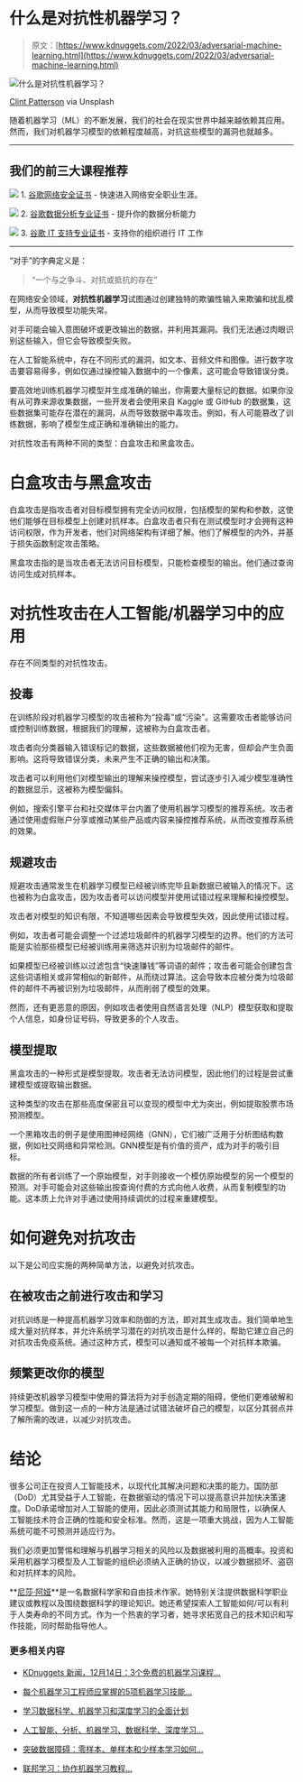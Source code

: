 # 什么是对抗性机器学习？

> 原文：[https://www.kdnuggets.com/2022/03/adversarial-machine-learning.html](https://www.kdnuggets.com/2022/03/adversarial-machine-learning.html)

![什么是对抗性机器学习？](../Images/f538ec918d541053baf0f220da9a42e2.png)

[Clint Patterson](https://unsplash.com/@cbpsc1) via Unsplash

随着机器学习（ML）的不断发展，我们的社会在现实世界中越来越依赖其应用。然而，我们对机器学习模型的依赖程度越高，对抗这些模型的漏洞也就越多。

* * *

## 我们的前三大课程推荐

![](../Images/0244c01ba9267c002ef39d4907e0b8fb.png) 1\. [谷歌网络安全证书](https://www.kdnuggets.com/google-cybersecurity) - 快速进入网络安全职业生涯。

![](../Images/e225c49c3c91745821c8c0368bf04711.png) 2\. [谷歌数据分析专业证书](https://www.kdnuggets.com/google-data-analytics) - 提升你的数据分析能力

![](../Images/0244c01ba9267c002ef39d4907e0b8fb.png) 3\. [谷歌 IT 支持专业证书](https://www.kdnuggets.com/google-itsupport) - 支持你的组织进行 IT 工作

* * *

“对手”的字典定义是：

> “一个与之争斗、对抗或抵抗的存在”

在网络安全领域，**对抗性机器学习**试图通过创建独特的欺骗性输入来欺骗和扰乱模型，从而导致模型功能失常。

对手可能会输入意图破坏或更改输出的数据，并利用其漏洞。我们无法通过肉眼识别这些输入，但它会导致模型失败。

在人工智能系统中，存在不同形式的漏洞，如文本、音频文件和图像。进行数字攻击要容易得多，例如仅通过操控输入数据中的一个像素，这可能会导致错误分类。

要高效地训练机器学习模型并生成准确的输出，你需要大量标记的数据。如果你没有从可靠来源收集数据，一些开发者会使用来自 Kaggle 或 GitHub 的数据集，这些数据集可能存在潜在的漏洞，从而导致数据中毒攻击。例如，有人可能篡改了训练数据，影响了模型生成正确和准确输出的能力。

对抗性攻击有两种不同的类型：白盒攻击和黑盒攻击。

# 白盒攻击与黑盒攻击

白盒攻击是指攻击者对目标模型拥有完全访问权限，包括模型的架构和参数，这使他们能够在目标模型上创建对抗样本。白盒攻击者只有在测试模型时才会拥有这种访问权限，作为开发者，他们对网络架构有详细了解。他们了解模型的内外，并基于损失函数制定攻击策略。

黑盒攻击指的是当攻击者无法访问目标模型，只能检查模型的输出。他们通过查询访问生成对抗样本。

# 对抗性攻击在人工智能/机器学习中的应用

存在不同类型的对抗性攻击。

## 投毒

在训练阶段对机器学习模型的攻击被称为“投毒”或“污染”。这需要攻击者能够访问或控制训练数据，根据我们的理解，这被称为白盒攻击者。

攻击者向分类器输入错误标记的数据，这些数据被他们视为无害，但却会产生负面影响。这将导致错误分类，未来产生不正确的输出和决策。

攻击者可以利用他们对模型输出的理解来操控模型，尝试逐步引入减少模型准确性的数据显示，这被称为模型偏斜。

例如，搜索引擎平台和社交媒体平台内置了使用机器学习模型的推荐系统。攻击者通过使用虚假账户分享或推动某些产品或内容来操控推荐系统，从而改变推荐系统的效果。

## 规避攻击

规避攻击通常发生在机器学习模型已经被训练完毕且新数据已被输入的情况下。这也被称为白盒攻击，因为攻击者可以访问模型并使用试错过程来理解和操控模型。

攻击者对模型的知识有限，不知道哪些因素会导致模型失效，因此使用试错过程。

例如，攻击者可能会调整一个过滤垃圾邮件的机器学习模型的边界。他们的方法可能是实验那些模型已经被训练用来筛选并识别为垃圾邮件的邮件。

如果模型已经被训练以过滤包含“快速赚钱”等词语的邮件；攻击者可能会创建包含这些词语相关或非常相似的新邮件，从而绕过算法。这会导致本应被分类为垃圾邮件的邮件不再被识别为垃圾邮件，从而削弱了模型的效果。

然而，还有更恶意的原因，例如攻击者使用自然语言处理（NLP）模型获取和提取个人信息，如身份证号码，导致更多的个人攻击。

## 模型提取

黑盒攻击的一种形式是模型提取。攻击者无法访问模型，因此他们的过程是尝试重建模型或提取输出数据。

这种类型的攻击在那些高度保密且可以变现的模型中尤为突出，例如提取股票市场预测模型。

一个黑箱攻击的例子是使用图神经网络（GNN），它们被广泛用于分析图结构数据，例如社交网络和异常检测。GNN模型是有价值的资产，成为对手的吸引目标。

数据的所有者训练了一个原始模型，对手则接收一个模仿原始模型的另一个模型的预测。对手可能会对这些输出按查询付费的方式向他人收费，从而复制模型的功能。这本质上允许对手通过使用持续调优的过程来重建模型。

# 如何避免对抗攻击

以下是公司应实施的两种简单方法，以避免对抗攻击。

## 在被攻击之前进行攻击和学习

对抗训练是一种提高机器学习效率和防御的方法，即对其生成攻击。我们简单地生成大量对抗样本，并允许系统学习潜在的对抗攻击是什么样的，帮助它建立自己的对抗攻击免疫系统。通过这种方式，模型可以通知或不被每一个对抗样本欺骗。

## 频繁更改你的模型

持续更改机器学习模型中使用的算法将为对手创造定期的阻碍，使他们更难破解和学习模型。做到这一点的一种方法是通过试错法破坏自己的模型，以区分其弱点并了解所需的改进，以减少对抗攻击。

# 结论

很多公司正在投资人工智能技术，以现代化其解决问题和决策的能力。国防部（DoD）尤其受益于人工智能，在数据驱动的情况下可以提高意识并加快决策速度。DoD承诺增加对人工智能的使用，因此必须测试其能力和局限性，以确保人工智能技术符合正确的性能和安全标准。然而，这是一项重大挑战，因为人工智能系统可能不可预测并适应行为。

我们必须更加警惕和理解与机器学习相关的风险以及数据被利用的高概率。投资和采用机器学习模型及人工智能的组织必须纳入正确的协议，以减少数据损坏、盗窃和对抗样本的风险。

**[尼莎·阿娅](https://www.linkedin.com/in/nisha-arya-ahmed/)**是一名数据科学家和自由技术作家。她特别关注提供数据科学职业建议或教程以及围绕数据科学的理论知识。她还希望探索人工智能如何/可以有利于人类寿命的不同方式。作为一个热衷的学习者，她寻求拓宽自己的技术知识和写作技能，同时帮助指导他人。

### 更多相关内容

+   [KDnuggets 新闻，12月14日：3个免费的机器学习课程…](https://www.kdnuggets.com/2022/n48.html)

+   [每个机器学习工程师应掌握的5项机器学习技能…](https://www.kdnuggets.com/2023/03/5-machine-learning-skills-every-machine-learning-engineer-know-2023.html)

+   [学习数据科学、机器学习和深度学习的全面计划](https://www.kdnuggets.com/2023/01/mwiti-solid-plan-learning-data-science-machine-learning-deep-learning.html)

+   [人工智能、分析、机器学习、数据科学、深度学习…](https://www.kdnuggets.com/2021/12/developments-predictions-ai-machine-learning-data-science-research.html)

+   [突破数据障碍：零样本、单样本和少样本学习如何…](https://www.kdnuggets.com/2023/08/breaking-data-barrier-zeroshot-oneshot-fewshot-learning-transforming-machine-learning.html)

+   [联邦学习：协作机器学习教程…](https://www.kdnuggets.com/2021/12/federated-learning-collaborative-machine-learning-tutorial-get-started.html)

